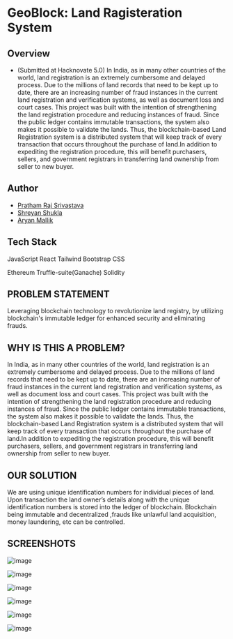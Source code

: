 # GeoBlock: Land Ragisteration System
## Overview
- (Submitted at Hacknovate 5.0)
In India, as in many other countries of the world, land registration is an extremely cumbersome and delayed process. Due to the millions of land records that need to be kept up to date, there are an increasing number of fraud instances in the current land registration and verification systems, as well as document loss and court cases. This project was built with the intention of strengthening the land registration procedure and reducing instances of fraud. Since the public ledger contains immutable transactions, the system also makes it possible to validate the lands. Thus, the blockchain-based Land Registration system is a distributed system that will keep track of every transaction that occurs throughout the purchase of land.In addition to expediting the registration procedure, this will benefit purchasers, sellers, and government registrars in transferring land ownership from seller to new buyer.

## Author
- [Pratham Raj Srivastava](https://github.com/pratham-srivastava-07)
- [Shreyan Shukla](https://github.com/shreyan01)
- [Aryan Mallik]()

## Tech Stack

JavaScript
React
Tailwind
Bootstrap
CSS

Ethereum
Truffle-suite(Ganache)
Solidity


## PROBLEM STATEMENT

Leveraging blockchain technology to revolutionize land registry, by utilizing blockchain's immutable ledger for enhanced security and eliminating frauds.


## WHY IS THIS A PROBLEM?

In India, as in many other countries of the world, land registration is an extremely cumbersome and delayed process. Due to the millions of land records that need to be kept up to date, there are an increasing number of fraud instances in the current land registration and verification systems, as well as document loss and court cases. This project was built with the intention of strengthening the land registration procedure and reducing instances of fraud. Since the public ledger contains immutable transactions, the system also makes it possible to validate the lands. Thus, the blockchain-based Land Registration system is a distributed system that will keep track of every transaction that occurs throughout the purchase of land.In addition to expediting the registration procedure, this will benefit purchasers, sellers, and government registrars in transferring land ownership from seller to new buyer.


## OUR SOLUTION

We are using unique identification numbers for individual pieces of land. 
Upon transaction the land owner’s details along with the unique identification numbers is stored into the ledger of blockchain.
Blockchain being immutable and decentralized ,frauds like unlawful land acquisition, money laundering, etc can be controlled.


## SCREENSHOTS

![image](https://github.com/pratham-srivastava-07/GeoBlock/assets/117106015/6d7238d8-ab60-4bf3-8c63-4f06ac700028)

![image](https://github.com/pratham-srivastava-07/GeoBlock/assets/117106015/49a217ef-8a15-49ac-aba7-880b8964a975)

![image](https://github.com/pratham-srivastava-07/GeoBlock/assets/117106015/d2841ae1-bd22-4abe-89d3-37f4d0a1cc73)

![image](https://github.com/pratham-srivastava-07/GeoBlock/assets/117106015/a6b93fc4-ccfc-4502-8a54-fe72b73d4006)

![image](https://github.com/pratham-srivastava-07/GeoBlock/assets/117106015/4464b838-67e5-49ee-952b-ce48e6c7a4a8)

![image](https://github.com/pratham-srivastava-07/GeoBlock/assets/117106015/fb17333c-f510-4e36-88b5-5a3629ec485f)



